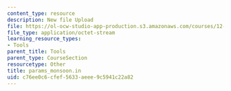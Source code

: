 ```yaml
---
content_type: resource
description: New file Upload
file: https://ol-ocw-studio-app-production.s3.amazonaws.com/courses/12-811-tropical-meteorology-spring-2011/c76ee0c6cfef5633aeee9c5941c22a82_params_monsoon.in
file_type: application/octet-stream
learning_resource_types:
- Tools
parent_title: Tools
parent_type: CourseSection
resourcetype: Other
title: params_monsoon.in
uid: c76ee0c6-cfef-5633-aeee-9c5941c22a82
---
```

